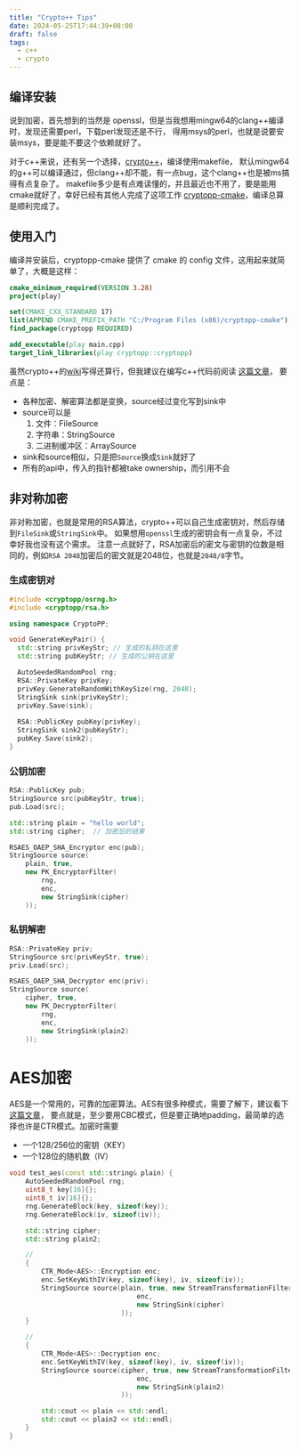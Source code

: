 ```yaml
---
title: "Crypto++ Tips"
date: 2024-05-25T17:44:39+08:00
draft: false
tags:
  - c++
  - crypto
---
```


## 编译安装

说到加密，首先想到的当然是 openssl，但是当我想用mingw64的clang++编译时，发现还需要perl，下载perl发现还是不行，
得用msys的perl，也就是说要安装msys，要是能不要这个依赖就好了。

对于c++来说，还有另一个选择，[crypto++](https://github.com/weidai11/cryptopp)，编译使用makefile，
默认mingw64的g++可以编译通过，但clang++却不能，有一点bug，这个clang++也是被ms搞得有点复杂了。
makefile多少是有点难读懂的，并且最近也不用了，要是能用cmake就好了，幸好已经有其他人完成了这项工作
[cryptopp-cmake](https://github.com/abdes/cryptopp-cmake)，编译总算是顺利完成了。

## 使用入门

编译并安装后，cryptopp-cmake 提供了 cmake 的 config 文件，这用起来就简单了，大概是这样：

```cmake
cmake_minimum_required(VERSION 3.28)
project(play)

set(CMAKE_CXX_STANDARD 17)
list(APPEND CMAKE_PREFIX_PATH "C:/Program Files (x86)/cryptopp-cmake")
find_package(cryptopp REQUIRED)

add_executable(play main.cpp)
target_link_libraries(play cryptopp::cryptopp)
```

虽然crypto++的[wiki](https://www.cryptopp.com/wiki/Main_Page)写得还算行，但我建议在编写c++代码前阅读 [这篇文章](https://petanode.com/posts/brief-introduction-to-cryptopp/#first-things-first-why-using-a-crypto-library-is-important)，
要点是：
- 各种加密、解密算法都是变换，source经过变化写到sink中
- source可以是
  1. 文件：FileSource
  2. 字符串：StringSource
  3. 二进制缓冲区：ArraySource
- sink和source相似，只是把`Source`换成`Sink`就好了
- 所有的api中，传入的指针都被take ownership，而引用不会

## 非对称加密

非对称加密，也就是常用的RSA算法，crypto++可以自己生成密钥对，然后存储到`FileSink`或`StringSink`中。
如果想用`openssl`生成的密钥会有一点复杂，不过幸好我也没有这个需求。
注意一点就好了，RSA加密后的密文与密钥的位数是相同的，例如`RSA 2048`加密后的密文就是2048位，也就是`2048/8`字节。

### 生成密钥对

```c++  
#include <cryptopp/osrng.h>
#include <cryptopp/rsa.h>

using namespace CryptoPP;

void GenerateKeyPair() {
  std::string privKeyStr; // 生成的私钥在这里
  std::string pubKeyStr; // 生成的公钥在这里

  AutoSeededRandomPool rng;  
  RSA::PrivateKey privKey;
  privKey.GenerateRandomWithKeySize(rng, 2048);
  StringSink sink(privKeyStr);
  privKey.Save(sink);
  
  RSA::PublicKey pubKey(privKey);
  StringSink sink2(pubKeyStr);
  pubKey.Save(sink2);
}
```

### 公钥加密

```c++
RSA::PublicKey pub;
StringSource src(pubKeyStr, true);
pub.Load(src);

std::string plain = "hello world";
std::string cipher;  // 加密后的结果

RSAES_OAEP_SHA_Encryptor enc(pub);
StringSource source(
    plain, true,
    new PK_EncryptorFilter(
        rng,
        enc,
        new StringSink(cipher)
    ));
```


### 私钥解密

```c++
RSA::PrivateKey priv;
StringSource src(privKeyStr, true);
priv.Load(src);

RSAES_OAEP_SHA_Decryptor enc(priv);
StringSource source(
    cipher, true,
    new PK_DecryptorFilter(
        rng,
        enc,
        new StringSink(plain2)
    ));
```

# AES加密

AES是一个常用的，可靠的加密算法。AES有很多种模式，需要了解下，建议看下[这篇文章](https://www.highgo.ca/2019/08/08/the-difference-in-five-modes-in-the-aes-encryption-algorithm/)，
要点就是，至少要用CBC模式，但是要正确地padding，最简单的选择也许是CTR模式。加密时需要
- 一个128/256位的密钥（KEY）
- 一个128位的随机数（IV）

```c++
void test_aes(const std::string& plain) {
    AutoSeededRandomPool rng;
    uint8_t key[16]{};
    uint8_t iv[16]{};
    rng.GenerateBlock(key, sizeof(key));
    rng.GenerateBlock(iv, sizeof(iv));

    std::string cipher;
    std::string plain2;

    //
    {
        CTR_Mode<AES>::Encryption enc;
        enc.SetKeyWithIV(key, sizeof(key), iv, sizeof(iv));
        StringSource source(plain, true, new StreamTransformationFilter(
                                enc,
                                new StringSink(cipher)
                            ));
    }

    //
    {
        CTR_Mode<AES>::Decryption enc;
        enc.SetKeyWithIV(key, sizeof(key), iv, sizeof(iv));
        StringSource source(cipher, true, new StreamTransformationFilter(
                                enc,
                                new StringSink(plain2)
                            ));

        std::cout << plain << std::endl;
        std::cout << plain2 << std::endl;
    }
}
```